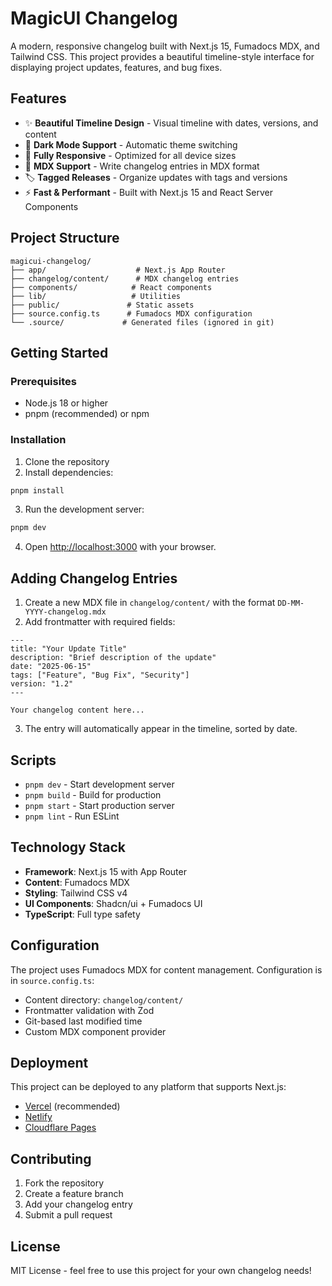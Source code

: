 # MagicUI Changelog

A modern, responsive changelog built with Next.js 15, Fumadocs MDX, and Tailwind CSS. This project provides a beautiful timeline-style interface for displaying project updates, features, and bug fixes.

## Features

- ✨ **Beautiful Timeline Design** - Visual timeline with dates, versions, and content
- 🌙 **Dark Mode Support** - Automatic theme switching
- 📱 **Fully Responsive** - Optimized for all device sizes
- 🔄 **MDX Support** - Write changelog entries in MDX format
- 🏷️ **Tagged Releases** - Organize updates with tags and versions
- ⚡ **Fast & Performant** - Built with Next.js 15 and React Server Components

## Project Structure

```
magicui-changelog/
├── app/                    # Next.js App Router
├── changelog/content/      # MDX changelog entries
├── components/            # React components
├── lib/                   # Utilities
├── public/               # Static assets
├── source.config.ts      # Fumadocs MDX configuration
└── .source/             # Generated files (ignored in git)
```

## Getting Started

### Prerequisites

- Node.js 18 or higher
- pnpm (recommended) or npm

### Installation

1. Clone the repository
2. Install dependencies:

```bash
pnpm install
```

3. Run the development server:

```bash
pnpm dev
```

4. Open [http://localhost:3000](http://localhost:3000) with your browser.

## Adding Changelog Entries

1. Create a new MDX file in `changelog/content/` with the format `DD-MM-YYYY-changelog.mdx`
2. Add frontmatter with required fields:

```mdx
---
title: "Your Update Title"
description: "Brief description of the update"
date: "2025-06-15"
tags: ["Feature", "Bug Fix", "Security"]
version: "1.2"
---

Your changelog content here...
```

3. The entry will automatically appear in the timeline, sorted by date.

## Scripts

- `pnpm dev` - Start development server
- `pnpm build` - Build for production
- `pnpm start` - Start production server
- `pnpm lint` - Run ESLint

## Technology Stack

- **Framework**: Next.js 15 with App Router
- **Content**: Fumadocs MDX
- **Styling**: Tailwind CSS v4
- **UI Components**: Shadcn/ui + Fumadocs UI
- **TypeScript**: Full type safety

## Configuration

The project uses Fumadocs MDX for content management. Configuration is in `source.config.ts`:

- Content directory: `changelog/content/`
- Frontmatter validation with Zod
- Git-based last modified time
- Custom MDX component provider

## Deployment

This project can be deployed to any platform that supports Next.js:

- [Vercel](https://vercel.com) (recommended)
- [Netlify](https://netlify.com)
- [Cloudflare Pages](https://pages.cloudflare.com)

## Contributing

1. Fork the repository
2. Create a feature branch
3. Add your changelog entry
4. Submit a pull request

## License

MIT License - feel free to use this project for your own changelog needs!
